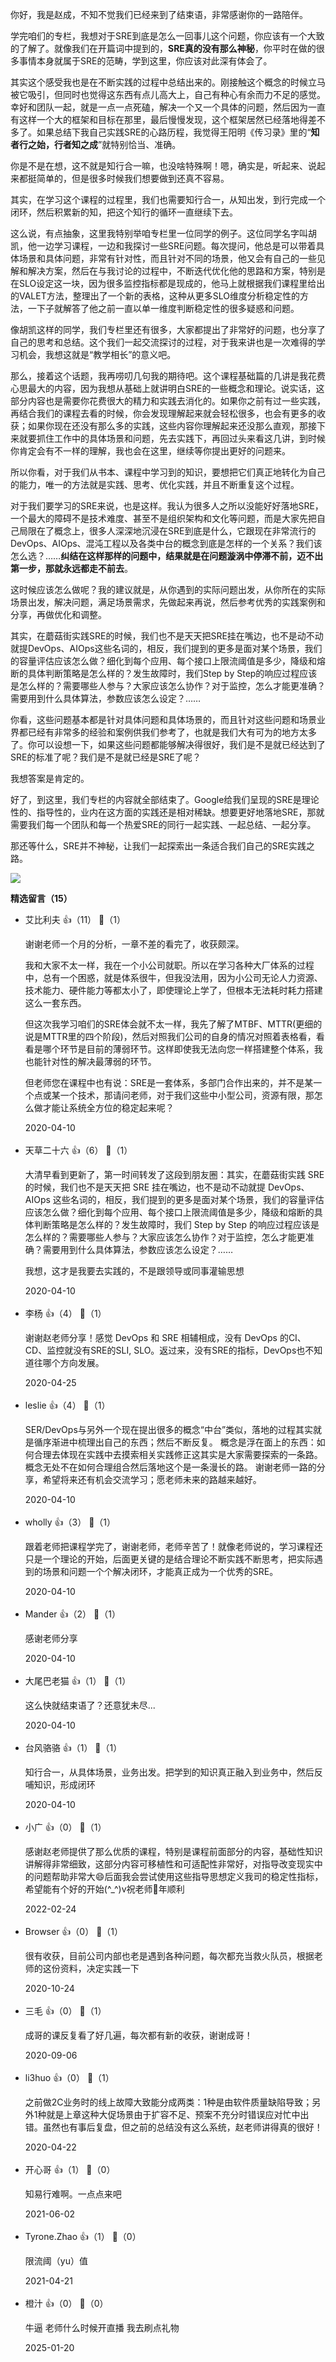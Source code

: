 你好，我是赵成，不知不觉我们已经来到了结束语，非常感谢你的一路陪伴。

学完咱们的专栏，我想对于SRE到底是怎么一回事儿这个问题，你应该有一个大致的了解了。就像我们在开篇词中提到的，**SRE真的没有那么神秘**，你平时在做的很多事情本身就属于SRE的范畴，学到这里，你应该对此深有体会了。

其实这个感受我也是在不断实践的过程中总结出来的。刚接触这个概念的时候立马被它吸引，但同时也觉得这东西有点儿高大上，自己有种心有余而力不足的感觉。幸好和团队一起，就是一点一点死磕，解决一个又一个具体的问题，然后因为一直有这样一个大的框架和目标在那里，最后慢慢发现，这个框架居然已经落地得差不多了。如果总结下我自己实践SRE的心路历程，我觉得王阳明《传习录》里的“**知者行之始，行者知之成**”就特别恰当、准确。

你是不是在想，这不就是知行合一嘛，也没啥特殊啊！嗯，确实是，听起来、说起来都挺简单的，但是很多时候我们想要做到还真不容易。

其实，在学习这个课程的过程里，我们也需要知行合一，从知出发，到行完成一个闭环，然后积累新的知，把这个知行的循环一直继续下去。

这么说，有点抽象，这里我特别举咱专栏里一位同学的例子。这位同学名字叫胡凯，他一边学习课程，一边和我探讨一些SRE问题。每次提问，他总是可以带着具体场景和具体问题，非常有针对性，而且针对不同的场景，他又会有自己的一些见解和解决方案，然后在与我讨论的过程中，不断迭代优化他的思路和方案，特别是在SLO设定这一块，因为很多监控指标都是现成的，他马上就根据我们课程里给出的VALET方法，整理出了一个新的表格，这种从更多SLO维度分析稳定性的方法，一下子就解答了他之前一直以单一维度判断稳定性的很多疑惑和问题。

像胡凯这样的同学，我们专栏里还有很多，大家都提出了非常好的问题，也分享了自己的思考和总结。这个我们一起交流探讨的过程，对于我来讲也是一次难得的学习机会，我想这就是“教学相长”的意义吧。

那么，接着这个话题，我再唠叨几句我的期待吧。这个课程基础篇的几讲是我花费心思最大的内容，因为我想从基础上就讲明白SRE的一些概念和理论。说实话，这部分内容也是需要你花费很大的精力和实践去消化的。如果你之前有过一些实践，再结合我们的课程去看的时候，你会发现理解起来就会轻松很多，也会有更多的收获；如果你现在还没有那么多的实践，这些内容你理解起来还没那么直观，那接下来就要抓住工作中的具体场景和问题，先去实践下，再回过头来看这几讲，到时候你肯定会有不一样的理解，我也会在这里，继续等你提出更好的问题来。

所以你看，对于我们从书本、课程中学习到的知识，要想把它们真正地转化为自己的能力，唯一的方法就是实践、思考、优化实践，并且不断重复这个过程。

对于我们要学习的SRE来说，也是这样。我认为很多人之所以没能好好落地SRE，一个最大的障碍不是技术难度、甚至不是组织架构和文化等问题，而是大家先把自己局限在了概念上，很多人深深地沉浸在SRE到底是什么，它跟现在非常流行的DevOps、AIOps、混沌工程以及各类中台的概念到底是怎样的一个关系？我们该怎么选？……**纠结在这样那样的问题中，结果就是在问题漩涡中停滞不前，迈不出第一步，那就永远都走不前去**。

这时候应该怎么做呢？我的建议就是，从你遇到的实际问题出发，从你所在的实际场景出发，解决问题，满足场景需求，先做起来再说，然后参考优秀的实践案例和分享，再做优化和调整。

其实，在蘑菇街实践SRE的时候，我们也不是天天把SRE挂在嘴边，也不是动不动就提DevOps、AIOps这些名词的，相反，我们提到的更多是面对某个场景，我们的容量评估应该怎么做？细化到每个应用、每个接口上限流阈值是多少，降级和熔断的具体判断策略是怎么样的？发生故障时，我们Step by Step的响应过程应该是怎么样的？需要哪些人参与？大家应该怎么协作？对于监控，怎么才能更准确？需要用到什么具体算法，参数应该怎么设定？……

你看，这些问题基本都是针对具体问题和具体场景的，而且针对这些问题和场景业界都已经有非常多的经验和案例供我们参考了，也就是我们大有可为的地方太多了。你可以设想一下，如果这些问题都能够解决得很好，我们是不是就已经达到了SRE的标准了呢？我们是不是就已经是SRE了呢？

我想答案是肯定的。

好了，到这里，我们专栏的内容就全部结束了。Google给我们呈现的SRE是理论性的、指导性的，业内在这方面的实践还是相对稀缺。想要更好地落地SRE，那就需要我们每一个团队和每一个热爱SRE的同行一起实践、一起总结、一起分享。

那还等什么，SRE并不神秘，让我们一起探索出一条适合我们自己的SRE实践之路。

[![](https://static001.geekbang.org/resource/image/0f/77/0ff24b3805b9494193071ab274498777.jpg?wh=1142%2A801)](https://jinshuju.net/f/LpoFKG)
<div><strong>精选留言（15）</strong></div><ul>
<li><span>艾比利夫</span> 👍（11） 💬（1）<p>谢谢老师一个月的分析，一章不差的看完了，收获颇深。

我和大家不太一样，我在一个小公司就职。所以在学习各种大厂体系的过程中，总有一个困惑，就是体系很牛，但我没法用，因为小公司无论人力资源、技术能力、硬件能力等都太小了，即使理论上学了，但根本无法耗时耗力搭建这么一套东西。

但这次我学习咱们的SRE体会就不太一样，我先了解了MTBF、MTTR(更细的说是MTTR里的四个阶段)，然后对照我们公司的自身的情况对照着表格看，看看是哪个环节是目前的薄弱环节。这样即使我无法向您一样搭建整个体系，我也能针对性的解决最薄弱的环节。

但老师您在课程中也有说：SRE是一套体系，多部门合作出来的，并不是某一个点或某一个技术，那请问老师，对于我们这些中小型公司，资源有限，那怎么做才能让系统全方位的稳定起来呢？</p>2020-04-10</li><br/><li><span>天草二十六</span> 👍（6） 💬（1）<p>大清早看到更新了，第一时间转发了这段到朋友圈：其实，在蘑菇街实践 SRE 的时候，我们也不是天天把 SRE 挂在嘴边，也不是动不动就提 DevOps、AIOps 这些名词的，相反，我们提到的更多是面对某个场景，我们的容量评估应该怎么做？细化到每个应用、每个接口上限流阈值是多少，降级和熔断的具体判断策略是怎么样的？发生故障时，我们 Step by Step 的响应过程应该是怎么样的？需要哪些人参与？大家应该怎么协作？对于监控，怎么才能更准确？需要用到什么具体算法，参数应该怎么设定？……

我想，这才是我要去实践的，不是跟领导或同事灌输思想</p>2020-04-10</li><br/><li><span>李杨</span> 👍（4） 💬（1）<p>谢谢赵老师分享！感觉 DevOps 和 SRE 相辅相成，没有 DevOps 的CI、CD、监控就没有SRE的SLI, SLO。返过来，没有SRE的指标，DevOps也不知道往哪个方向发展。</p>2020-04-25</li><br/><li><span>leslie</span> 👍（4） 💬（1）<p>SER&#47;DevOps与另外一个现在提出很多的概念“中台”类似，落地的过程其实就是循序渐进中梳理出自己的东西；然后不断反复。
概念是浮在面上的东西：如何合理去体现在实践中去摸索相关实践修正这其实是大家需要探索的一条路。概念无处不在如何合理组合然后落地这个是一条漫长的路。
谢谢老师一路的分享，希望将来还有机会交流学习；愿老师未来的路越来越好。</p>2020-04-10</li><br/><li><span>wholly</span> 👍（3） 💬（1）<p>跟着老师把课程学完了，谢谢老师，老师辛苦了！就像老师说的，学习课程还只是一个理论的开始，后面更关键的是结合理论不断实践不断思考，把实际遇到的场景和问题一个个解决闭环，才能真正成为一个优秀的SRE。</p>2020-04-10</li><br/><li><span>Mander</span> 👍（2） 💬（1）<p>感谢老师分享</p>2020-04-10</li><br/><li><span>大尾巴老猫</span> 👍（1） 💬（1）<p>这么快就结束语了？还意犹未尽...</p>2020-04-10</li><br/><li><span>台风骆骆</span> 👍（1） 💬（1）<p>知行合一，从具体场景，业务出发。把学到的知识真正融入到业务中，然后反哺知识，形成闭环</p>2020-04-10</li><br/><li><span>小广</span> 👍（0） 💬（1）<p>感谢赵老师提供了那么优质的课程，特别是课程前面部分的内容，基础性知识讲解得非常细致，这部分内容可移植性和可适配性非常好，对指导改变现实中的问题帮助非常大😄后面我会尝试使用这些指导思想定义我司的稳定性指标，希望能有个好的开始(^_^)v祝老师🐯年顺利</p>2022-02-24</li><br/><li><span>Browser</span> 👍（0） 💬（1）<p>很有收获，目前公司内部也老是遇到各种问题，每次都充当救火队员，根据老师的这份资料，决定实践一下</p>2020-10-24</li><br/><li><span>三毛</span> 👍（0） 💬（1）<p>成哥的课反复看了好几遍，每次都有新的收获，谢谢成哥！</p>2020-09-06</li><br/><li><span>li3huo</span> 👍（0） 💬（1）<p>之前做2C业务时的线上故障大致能分成两类：1种是由软件质量缺陷导致；另外1种就是上章这种大促场景由于扩容不足、预案不充分时错误应对忙中出错。虽然也有事后复盘，但之前的总结没有这么系统，赵老师讲得真的很好！</p>2020-04-22</li><br/><li><span>开心哥</span> 👍（1） 💬（0）<p>知易行难啊。一点点来吧</p>2021-06-02</li><br/><li><span>Tyrone.Zhao</span> 👍（1） 💬（0）<p>限流阈（yu）值</p>2021-04-21</li><br/><li><span>橙汁</span> 👍（0） 💬（0）<p>牛逼 老师什么时候开直播 我去刷点礼物</p>2025-01-20</li><br/>
</ul>